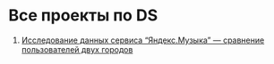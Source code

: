 # Все проекты по DS

1. [Исследование данных сервиса “Яндекс.Музыка” — сравнение пользователей двух городов](https://github.com/madisdead/DS-project-1)
